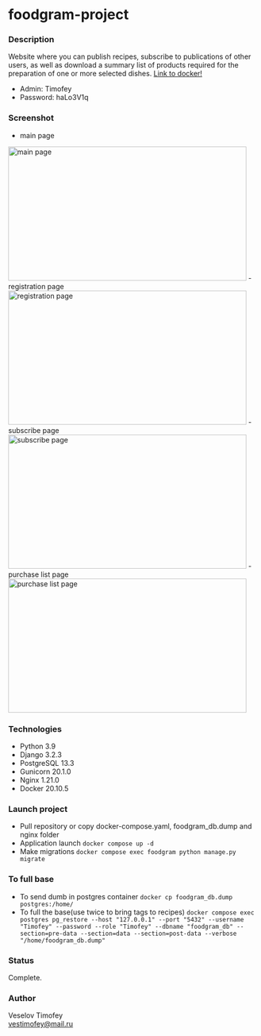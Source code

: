 # foodgram-project
### Description
Website where you can publish recipes, subscribe to publications of other users, as well as download a summary list of products required for the preparation of one or more selected dishes.
[Link to docker!](https://hub.docker.com/repository/docker/vestimofey/foodgram)
- Admin: Timofey
- Password: haLo3V1q
### Screenshot
- main page <br>
<img src="https://raw.githubusercontent.com/VeselovTimofey/foodgram-project-react/assets/main_page.bmp" width="480" height="270" alt="main page">
- registration page <br>
<img src="https://raw.githubusercontent.com/VeselovTimofey/foodgram-project-react/assets/registration_page.bmp" width="480" height="270" alt="registration page">
- subscribe page <br>
<img src="https://raw.githubusercontent.com/VeselovTimofey/foodgram-project-react/assets/purchase_page.bmp" width="480" height="270" alt="subscribe page">
- purchase list page <br>
<img src="https://raw.githubusercontent.com/VeselovTimofey/foodgram-project-react/assets/purchase_list_page.bmp" width="480" height="270" alt="purchase list page">

### Technologies
- Python 3.9
- Django 3.2.3
- PostgreSQL 13.3
- Gunicorn 20.1.0
- Nginx 1.21.0
- Docker 20.10.5
### Launch project 
- Pull repository or copy docker-compose.yaml, foodgram_db.dump and nginx folder
- Application launch
``` docker compose up -d ```
- Make migrations
``` docker compose exec foodgram python manage.py migrate ```
### To full base
- To send dumb in postgres container
``` docker cp foodgram_db.dump postgres:/home/ ```
- To full the base(use twice to bring tags to recipes)
``` docker compose exec postgres pg_restore --host "127.0.0.1" --port "5432" --username "Timofey" --password --role "Timofey" --dbname "foodgram_db" --section=pre-data --section=data --section=post-data --verbose "/home/foodgram_db.dump" ```
### Status
Complete.
### Author
Veselov Timofey <br />
vestimofey@mail.ru